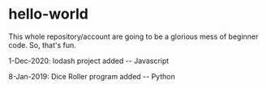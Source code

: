 # hello-world

This whole repository/account are going to be a glorious mess of beginner code.
So, that's fun.

1-Dec-2020: lodash project added -- Javascript

8-Jan-2019: Dice Roller program added -- Python
